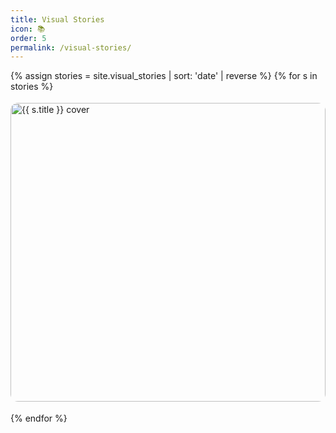 ```yaml
---
title: Visual Stories
icon: 📚
order: 5
permalink: /visual-stories/
---
```


<div class="visual-stories-grid">
  {% assign stories = site.visual_stories | sort: 'date' | reverse %}
  {% for s in stories %}
  <a class="vs-card" href="{{ s.url | relative_url }}">
    <img src="{{ s.hero | default: s.panels[0].img | relative_url }}" alt="{{ s.title }} cover">
    <div class="vs-meta">
      <h3>{{ s.title }}</h3>
      {% if s.subtitle %}<p>{{ s.subtitle }}</p>{% endif %}
      <small>{{ s.date | date: "%Y-%m-%d" }}</small>
    </div>
  </a>
  {% endfor %}
</div>

<style>
.visual-stories-grid{display:grid;grid-template-columns:repeat(auto-fill,minmax(260px,1fr));gap:18px}
.vs-card{display:block;border:1px solid var(--border-color);border-radius:12px;overflow:hidden;text-decoration:none;background:var(--card-bg)}
.vs-card img{width:100%;display:block;aspect-ratio:4/3;object-fit:cover}
.vs-meta{padding:12px}
.vs-meta h3{margin:.2rem 0 .1rem}
.vs-meta p{margin:0;color:var(--text-muted)}
</style>
